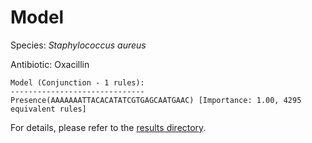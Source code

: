 
# Model

Species: *Staphylococcus aureus*

Antibiotic: Oxacillin

```
Model (Conjunction - 1 rules):
------------------------------
Presence(AAAAAAATTACACATATCGTGAGCAATGAAC) [Importance: 1.00, 4295 equivalent rules]

```

For details, please refer to the [results directory](../../../../../results/scm_b/staphylococcus%20aureus/oxacillin/repeat_1/).

